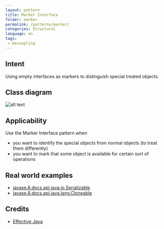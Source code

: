 ```yaml
---
layout: pattern
title: Marker Interface
folder: marker
permalink: /patterns/marker/
categories: Structural
language: en
tags:
 - Decoupling
---
```


## Intent
Using empty interfaces as markers to distinguish special treated objects.

## Class diagram
![alt text](./etc/MarkerDiagram.png "Marker Interface")

## Applicability
Use the Marker Interface pattern when

* you want to identify the special objects from normal objects (to treat them differently)
* you want to mark that some object is available for certain sort of operations

## Real world examples

* [javase.8.docs.api.java.io.Serializable](https://docs.oracle.com/javase/8/docs/api/java/io/Serializable.html)
* [javase.8.docs.api.java.lang.Cloneable](https://docs.oracle.com/javase/8/docs/api/java/lang/Cloneable.html)

## Credits

* [Effective Java](https://www.amazon.com/gp/product/0134685997/ref=as_li_tl?ie=UTF8&camp=1789&creative=9325&creativeASIN=0134685997&linkCode=as2&tag=javadesignpat-20&linkId=4e349f4b3ff8c50123f8147c828e53eb)
